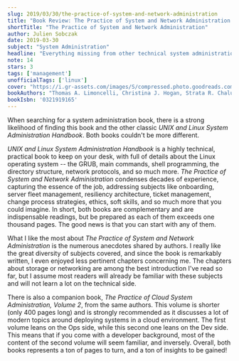 ```yaml
---
slug: 2019/03/30/the-practice-of-system-and-network-administration
title: "Book Review: The Practice of System and Network Administration: Volume 1"
shortTitle: "The Practice of System and Network Administration"
author: Julien Sobczak
date: 2019-03-30
subject: "System Administration"
headline: "Everything missing from other technical system administration books"
note: 14
stars: 3
tags: ['management']
unofficialTags: ['linux']
cover: "https://i.gr-assets.com/images/S/compressed.photo.goodreads.com/books/1471284526l/29510089.jpg"
bookAuthors: "Thomas A. Limoncelli, Christina J. Hogan, Strata R. Chalup"
bookIsbn: '0321919165'
---
```



When searching for a system administration book, there is a strong likelihood of finding this book and the other classic _UNIX and Linux System Administration Handbook_. Both books couldn't be more different.

_UNIX and Linux System Administration Handbook_ is a highly technical, practical book to keep on your desk, with full of details about the Linux operating system -- the GRUB, main commands, shell programming, the directory structure, network protocols, and so much more. _The Practice of System and Network Administration_ condenses decades of experience, capturing the essence of the job, addressing subjects like onboarding, server fleet management, resiliency architecture, ticket management, change process strategies, ethics, soft skills, and so much more that you could imagine. In short, both books are complementary and are indispensable readings, but be prepared as each of them exceeds one thousand pages. The good news is that you can start with any of them.

What I like the most about _The Practice of System and Network Administration_ is the numerous anecdotes shared by authors. I really like the great diversity of subjects covered, and since the book is remarkably written, I even enjoyed less pertinent chapters concerning me. The chapters about storage or networking are among the best introduction I've read so far, but I assume most readers will already be familiar with these subjects and will not learn a lot on the technical side.

There is also a companion book, _The Practice of Cloud System Administration, Volume 2_, from the same authors. This volume is shorter (only 400 pages long) and is strongly recommended as it discusses a lot of modern topics around deploying systems in a cloud environment. The first volume leans on the Ops side, while this second one leans on the Dev side. This means that if you come with a developer background, most of the content of the second volume will seem familiar, and inversely. Overall, both books represents a ton of pages to turn, and a ton of insights to be gained!

